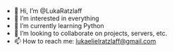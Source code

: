 - 👋 Hi, I’m @LukaRatzlaff
- 👀 I’m interested in everything
- 🌱 I’m currently learning Python
- 💞️ I’m looking to collaborate on projects, servers, etc.
- 📫 How to reach me: lukaelielratzlaff@gmail.com

<!---
LukaRatzlaff/LukaRatzlaff is a ✨ special ✨ repository because its `README.md` (this file) appears on your GitHub profile.
You can click the Preview link to take a look at your changes.
--->
